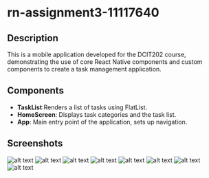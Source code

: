 # rn-assignment3-11117640

## Description
This is a mobile application developed for the DCIT202 course, demonstrating the use of core React Native components and custom components to create a task management application.

## Components
- **TaskList**:Renders a list of tasks using FlatList.
- **HomeScreen**: Displays task categories and the task list.
- **App**: Main entry point of the application, sets up navigation.

## Screenshots
![alt text](../assets/screenshots1.jpg)
![alt text](<../assets/screenshot 2 .jpg>)
![alt text](../assets/screenshot3.jpg)
![alt text](../assets/screenshot4.jpg)
![alt text](../assets/screenshot5.jpg)
![alt text](../assets/screenshot6.jpg)
![alt text](../assets/screenshot7.jpg)
![alt text](../assets/screenshot8.jpg)
